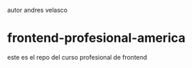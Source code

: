 autor andres velasco
# frontend-profesional-america
este es el repo del curso profesional de frontend
